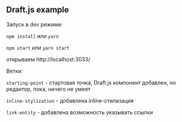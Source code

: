 ## Draft.js example

Запуск в dev режиме:

`npm install` или `yarn`

`npm start` или `yarn start`

открываем http://localhost:3033/

Ветки:

`starting-point` - стартовая точка, Draft.js компонент добавлен, но редактор, пока, ничего не умеет

`inline-stylization` - добавлена inline-стилизация

`link-entity` - добавлена возможность указывать ссылки
